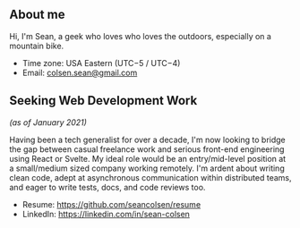 ## About me

Hi, I'm Sean, a geek who loves who loves the outdoors, especially on a mountain bike.

- Time zone: USA Eastern (UTC−5 / UTC−4)
- Email: colsen.sean@gmail.com


## Seeking Web Development Work

_(as of January 2021)_

Having been a tech generalist for over a decade, I'm now looking to bridge the gap between casual freelance work and serious front-end engineering using React or Svelte. My ideal role would be an entry/mid-level position at a small/medium sized company working remotely. I'm ardent about writing clean code, adept at asynchronous communication within distributed teams, and eager to write tests, docs, and code reviews too. 

- Resume: https://github.com/seancolsen/resume
- LinkedIn: https://linkedin.com/in/sean-colsen





